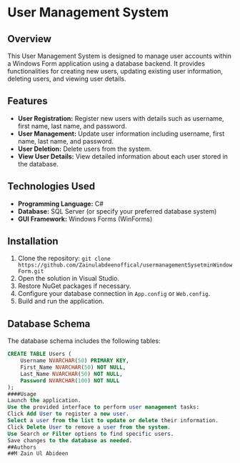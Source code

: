 # User Management System

## Overview
This User Management System is designed to manage user accounts within a Windows Form application using a database backend. It provides functionalities for creating new users, updating existing user information, deleting users, and viewing user details.

## Features
- **User Registration:** Register new users with details such as username, first name, last name, and password.
- **User Management:** Update user information including username, first name, last name, and password.
- **User Deletion:** Delete users from the system.
- **View User Details:** View detailed information about each user stored in the database.

## Technologies Used
- **Programming Language:** C#
- **Database:** SQL Server (or specify your preferred database system)
- **GUI Framework:** Windows Forms (WinForms)

## Installation
1. Clone the repository: `git clone https://github.com/Zainulabdeenoffical/usermanagementSysetminWindowForm.git`
2. Open the solution in Visual Studio.
3. Restore NuGet packages if necessary.
4. Configure your database connection in `App.config` or `Web.config`.
5. Build and run the application.

## Database Schema
The database schema includes the following tables:
```sql
CREATE TABLE Users (
    Username NVARCHAR(50) PRIMARY KEY,
    First_Name NVARCHAR(50) NOT NULL,
    Last_Name NVARCHAR(50) NOT NULL,
    Password NVARCHAR(100) NOT NULL
);
####Usage
Launch the application.
Use the provided interface to perform user management tasks:
Click Add User to register a new user.
Select a user from the list to update or delete their information.
Click Delete User to remove a user from the system.
Use Search or Filter options to find specific users.
Save changes to the database as needed.
##Authors
##M Zain Ul Abideen



